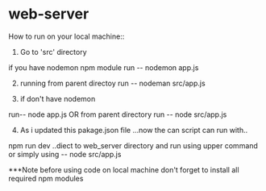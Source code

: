 # web-server
 
How to run on your local machine::

1. Go to 'src' directory

if you have nodemon npm module 
run -- nodemon app.js

2. running from parent directoy 
run -- nodeman src/app.js

3. if don't have nodemon

run-- node app.js
OR from parent directory
run -- node src/app.js

4. As i updated this pakage.json file ...now the can script can run with..

npm run dev
..diect to web_server directory
and run using upper command 
or simply using --   node src/app.js

***Note before using code on local machine don't forget to install all required npm modules